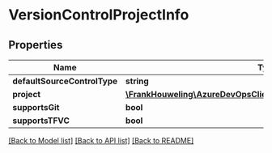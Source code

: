 # VersionControlProjectInfo

## Properties
Name | Type | Description | Notes
------------ | ------------- | ------------- | -------------
**defaultSourceControlType** | **string** |  | [optional] 
**project** | [**\FrankHouweling\AzureDevOpsClient\Git\Model\TeamProjectReference**](TeamProjectReference.md) |  | [optional] 
**supportsGit** | **bool** |  | [optional] 
**supportsTFVC** | **bool** |  | [optional] 

[[Back to Model list]](../README.md#documentation-for-models) [[Back to API list]](../README.md#documentation-for-api-endpoints) [[Back to README]](../README.md)


